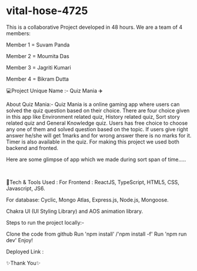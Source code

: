 # vital-hose-4725

This is a collaborative Project developed in 48 hours. We are a team of 4 members:

Member 1 = Suvam Panda

Member 2 = Moumita Das

Member 3 = Jagriti Kumari

Member 4 = Bikram Dutta

💻Project Unique Name :- Quiz Mania ✈️

About Quiz Mania:- Quiz Mania is a online gaming app where users can solved the quiz question based on their choice. There are four choice given in this app like Environment related quiz, History related quiz, Sort story related quiz and General Knowledge quiz. Users has free choice to choose any one of them and solved question based on the topic. If users give right answer he/she will get 1marks and for wrong answer there is no marks for it. Timer is also available in the quiz. For making this project we used both backend and fronted.

Here are some glimpse of app which we made during sort span of time.....

<img src=""/>
<img src=""/>

💫Tech & Tools Used :
For Frontend :  ReactJS, TypeScript, HTML5, CSS, Javascript, JS6.

For database: Cyclic, Mongo Atlas, Express.js, Node.js, Mongoose.

Chakra UI (UI Styling Library) and AOS animation library.

Steps to run the project locally:-

Clone the code from github
Run 'npm install' /'npm install -f'
Run 'npm run dev'
Enjoy!

Deployed Link :


✨Thank You✨
